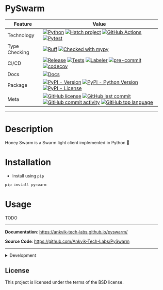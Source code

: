 # PySwarm


<div align="center">

| Feature       | Value                     |
| ------------- | -------------------------------------------------------------------------------------------------------------------------------------------------------------------------------------------------------------------------------------------------------------------------------------------------------------------------------------------------------------------------------------------------------------------------------------------------------------------------------------------------------------------------------------------------------------------------------------------------------------------------------------------------------------------------------------------------------------- |
| Technology    | [![Python](https://img.shields.io/badge/Python-3776AB.svg?style=flat&logo=Python&logoColor=white)](https://www.python.org/) [![Hatch project](https://img.shields.io/badge/%F0%9F%A5%9A-Hatch-4051b5.svg)](https://github.com/pypa/hatch) [![GitHub Actions](https://img.shields.io/badge/GitHub%20Actions-2088FF.svg?style=flat&logo=GitHub-Actions&logoColor=white)](https://github.com/features/actions) [![Pytest](https://img.shields.io/badge/Pytest-0A9EDC.svg?style=flat&logo=Pytest&logoColor=white)](https://github.com/Ankvik-Tech-Labs/PySwarmPySwarm/actions/workflows/tests.yml/badge.svg)                           |
| Type Checking | [![Ruff](https://img.shields.io/endpoint?url=https://raw.githubusercontent.com/astral-sh/ruff/main/assets/badge/v2.json)](https://github.com/astral-sh/ruff) [![Checked with mypy](http://www.mypy-lang.org/static/mypy_badge.svg)](http://mypy-lang.org/)                                                                                                                                                                                                                                                                                                                                                                                                                                                     |
| CI/CD         | [![Release](https://github.com/Ankvik-Tech-Labs/PySwarmPySwarm/actions/workflows/release.yml/badge.svg)](https://github.com/Ankvik-Tech-Labs/PySwarmPySwarm/actions/workflows/build.yml) [![Tests](https://github.com/Ankvik-Tech-Labs/PySwarmPySwarm/actions/workflows/tests.yml/badge.svg)](https://github.com/Ankvik-Tech-Labs/PySwarmPySwarm/actions/workflows/tests.yml) [![Labeler](https://github.com/Ankvik-Tech-Labs/PySwarmPySwarm/actions/workflows/labeler.yml/badge.svg)](https://github.com/Ankvik-Tech-Labs/PySwarmPySwarm/actions/workflows/labeler.yml) [![pre-commit](https://img.shields.io/badge/pre--commit-enabled-brightgreen?logo=pre-commit&logoColor=white)](https://github.com/pre-commit/pre-commit) [![codecov](https://codecov.io/gh/Ankvik-Tech-Labs/PySwarm/graph/badge.svg?token=ISTIW37DO6)](https://codecov.io/gh/Ankvik-Tech-Labs/PySwarm)                                                                                                                                                                                                           |
| Docs          | [![Docs](https://github.com/Ankvik-Tech-Labs/PySwarmPySwarm/actions/workflows/documentation.yml/badge.svg)](https://github.com/Ankvik-Tech-Labs/PySwarmPySwarm/actions/workflows/build.yml)                                                                                                                                                                                                                                                                                                                                                                                                                                                                                                                                                                               |
| Package       | [![PyPI - Version](https://img.shields.io/pypi/v/PySwarm.svg)](https://pypi.org/project/PySwarm/) [![PyPI - Python Version](https://img.shields.io/pypi/pyversions/PySwarm)](https://pypi.org/project/PySwarm/) [![PyPI - License](https://img.shields.io/pypi/l/PySwarm)](https://pypi.org/project/PySwarm/)                                                                                                                                                                                                                                                                                                                                                                                                        |
| Meta          | [![GitHub license](https://img.shields.io/github/license/Ankvik-Tech-Labs/PySwarm?style=flat&color=1573D5)](https://github.com/Ankvik-Tech-Labs/PySwarmPySwarm/blob/main/LICENSE) [![GitHub last commit](https://img.shields.io/github/last-commit/Ankvik-Tech-Labs/PySwarm?style=flat&color=1573D5)](https://github.com/Ankvik-Tech-Labs/PySwarmPySwarm/commits/main) [![GitHub commit activity](https://img.shields.io/github/commit-activity/m/Ankvik-Tech-Labs/PySwarm?style=flat&color=1573D5)](https://github.com/Ankvik-Tech-Labs/PySwarmPySwarm/graphs/commit-activity) [![GitHub top language](https://img.shields.io/github/languages/top/Ankvik-Tech-Labs/PySwarm?style=flat&color=1573D5)](https://github.com/Ankvik-Tech-Labs/PySwarmPySwarm) |

</div>

---

# Description

Honey Swarm is a Swarm light client implemented in Python 🐍

# Installation

- Install using `pip`
```py
pip install pyswarm
```

# Usage

TODO


---

**Documentation**: <a href="https://ankvik-tech-labs.github.io/pyswarm/" target="_blank">https://ankvik-tech-labs.github.io/pyswarm/</a>

**Source Code**: <a href="https://github.com/Ankvik-Tech-Labs/PySwarm" target="_blank">https://github.com/Ankvik-Tech-Labs/PySwarm</a>

---

<details close>
<summary>Development</summary>
<br>


## Development

### Setup environment

We use [Hatch](https://hatch.pypa.io/latest/install/) to manage the development environment and production build. Ensure it's installed on your system.

### Run unit tests

You can run all the tests with:

```bash
hatch run test
```

### Format the code

Execute the following command to apply linting and check typing:

```bash
hatch run lint
```

### Publish a new version

You can bump the version, create a commit and associated tag with one command:

```bash
hatch version patch
```

```bash
hatch version minor
```

```bash
hatch version major
```

Your default Git text editor will open so you can add information about the release.

When you push the tag on GitHub, the workflow will automatically publish it on PyPi and a GitHub release will be created as draft.

## Serve the documentation

You can serve the Mkdocs documentation with:

```bash
hatch run docs-serve
```

It'll automatically watch for changes in your code.


</details>


## License

This project is licensed under the terms of the BSD license.
